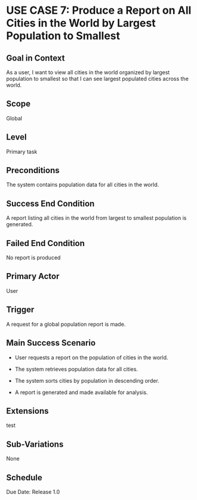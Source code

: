 # USE CASE 7: Produce a Report on All Cities in the World by Largest Population to Smallest

## Goal in Context

As a user, I want to view all cities in the world organized by largest population to smallest so that I can see largest populated cities across the world.

## Scope

Global

## Level

Primary task

## Preconditions

The system contains population data for all cities in the world.

## Success End Condition

A report listing all cities in the world from largest to smallest population is generated.

## Failed End Condition

No report is produced

## Primary Actor

User

## Trigger

A request for a global population report is made.

## Main Success Scenario

- User requests a report on the population of cities in the world.

- The system retrieves population data for all cities.

- The system sorts cities by population in descending order.

- A report is generated and made available for analysis.

## Extensions

test

## Sub-Variations

None

## Schedule

Due Date: Release 1.0

